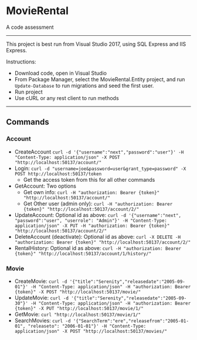 # MovieRental

A code assessment

-----

This project is best run from Visual Studio 2017, using SQL Express and IIS Express.

Instructions:
* Download code, open in Visual Studio
* From Package Manager, select the MovieRental.Entity project, and run `Update-Database` to run migrations and seed the first user.
* Run project
* Use cURL or any rest client to run methods

-----

## Commands
### Account

* CreateAccount `curl -d '{"username":"next","password":"user"}' -H "Content-Type: application/json" -X POST "http://localhost:50137/account/"`
* Login: `curl -d "username=joe&password=user&grant_type=password" -X POST http://localhost:50137/token`
  - Get the access token from this for all other commands
* GetAccount: Two options
  - Get own info: `curl -H "authorization: Bearer {token}" "http://localhost:50137/account/"`
  - Get Other user (admin only): `curl -H "authorization: Bearer {token}" "http://localhost:50137/account/2/"`
* UpdateAccount: Optional id as above: `curl -d '{"username":"next", "password":"user", "userrole": "Admin"}' -H "Content-Type: application/json" -X PUT -H "authorization: Bearer {token}" "http://localhost:50137/account/2/"`
* DeleteAccount (deactivate): Optional id as above: `curl -X DELETE -H "authorization: Bearer {token}" "http://localhost:50137/account/2/"`
* RentalHistory: Optional id as above: `curl -H "authorization: Bearer {token}" "http://localhost:50137/account/1/history/"`

### Movie

* CreateMovie: `curl -d '{"title":"Serenity","releasedate":"2005-09-01"}' -H "Content-Type: application/json" -H "authorization: Bearer {token}" -X POST "http://localhost:50137/movie/"`
* UpdateMovie: `curl -d '{"title":"Serenity","releasedate":"2005-09-30"}' -H "Content-Type: application/json" -H "authorization: Bearer {token}" -X PUT "http://localhost:50137/movie/1/"`
* GetMovie: `curl "http://localhost:50137/movie/1/"`
* SearchMovies: `curl -d '{"SearchTerm":"ere","releasefrom":"2005-01-01", "releaseto": "2006-01-01"}' -H "Content-Type: application/json" -X POST "http://localhost:50137/movies/"`
